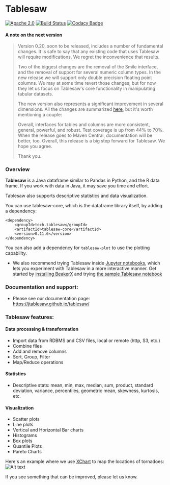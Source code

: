Tablesaw
=======

[![Apache 2.0](https://img.shields.io/github/license/nebula-plugins/nebula-project-plugin.svg)](http://www.apache.org/licenses/LICENSE-2.0)
[![Build Status](https://travis-ci.org/jtablesaw/tablesaw.svg?branch=master)](https://travis-ci.org/jtablesaw/tablesaw)
[![Codacy Badge](https://api.codacy.com/project/badge/Grade/5029f48d00c24f1ea378b090210cf7da)](https://www.codacy.com/app/jtablesaw/tablesaw?utm_source=github.com&amp;utm_medium=referral&amp;utm_content=jtablesaw/tablesaw&amp;utm_campaign=Badge_Grade)



#### A note on the next version

> Version 0.20, soon to be released, includes a number of fundamental changes. It is safe to say that any existing code that uses Tablesaw will require modifications. We regret the inconvenience that results.
>
> Two of the biggest changes are the removal of the Smile interface, and the removal of support for several numeric column types. In the new release we will support only double precision floating point columns. We may at some time revert those changes, but for now they let us focus on Tablesaw's core functionality in manipulating tabular datasets. 
>
> The new version also represents a significant improvement in several dimensions. All the changes are summarized [here]((https://jtablesaw.github.io/tablesaw/changes_in_v_0.2.md)), but it's worth mentioning a couple: 
>
> Overall, interfaces for tables and columns are more consistent, general, powerful, and robust. Test coverage is up from 44% to 70%.  When the release goes to Maven Central, documentation will be better, too.  Overall, this release is a big step forward for Tablesaw. We hope you agree. 
>
> Thank you. 

### Overview

__Tablesaw__ is a Java dataframe similar to Pandas in Python, and the R data frame. If you work with data in Java, it may save you time and effort.

Tablesaw also supports descriptive statistics and data visualization. 

You can use tablesaw-core, which is the dataframe library itself, by adding a dependency: 

    <dependency>
        <groupId>tech.tablesaw</groupId>
        <artifactId>tablesaw-core</artifactId>
        <version>0.11.6</version>
    </dependency>

You can also add a dependency for `tablesaw-plot` to use the plotting capability.

* We also recommend trying Tablesaw inside [Jupyter notebooks](http://arogozhnikov.github.io/2016/09/10/jupyter-features.html), which lets you experiment with Tablesaw in a more interactive manner. Get started by [installing BeakerX](http://beakerx.com/documentation) and trying [the sample Tablesaw notebook](https://github.com/twosigma/beakerx/blob/master/doc/groovy/Tablesaw.ipynb)

### Documentation and support:

* Please see our documentation page: https://jtablesaw.github.io/tablesaw/ 

### Tablesaw features: 

#### Data processing & transformation
* Import data from RDBMS and CSV files, local or remote (http, S3, etc.)
* Combine files
* Add and remove columns
* Sort, Group, Filter 
* Map/Reduce operations

#### Statistics 
* Descriptive stats: mean, min, max, median, sum, product, standard deviation, variance, percentiles, geometric mean, skewness, kurtosis, etc.

#### Visualization
* Scatter plots
* Line plots
* Vertical and Horizontal Bar charts
* Histograms 
* Box plots
* Quantile Plots
* Pareto Charts

Here's an example where we use [XChart](https://github.com/timmolter/XChart) to map the locations of tornadoes: 
![Alt text](https://jtablesaw.files.wordpress.com/2016/07/tornados3.png?w=809)

If you see something that can be improved, please let us know.
